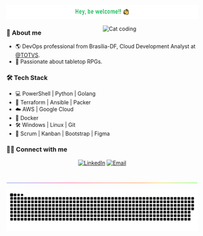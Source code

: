 ![be welcome](https://github.com/mattborgesdev/mattborgesdev/blob/main/images/be-welcome.png)

<img align="right" src="https://github.com/mattborgesdev/mattborgesdev/blob/main/images/catjam.gif" alt="Cat coding" width="250px">

<div align="left">
  
  ### 🧙 About me
  
  * 🌎 DevOps professional from Brasília-DF, Cloud Development Analyst at <a href="https://www.totvs.com" target="_blank">@TOTVS</a>.
  * 🎲 Passionate about tabletop RPGs.
  
  ### 🛠 Tech Stack
  
  * 💻 PowerShell | Python | Golang
  * 🔧 Terraform | Ansible | Packer
  * ☁️ AWS | Google Cloud
  * 🐳 Docker
  * 🛠️ Windows | Linux | Git
  * 📐 Scrum | Kanban | Bootstrap | Figma


  ### 🤝🏻 Connect with me

  <p align="center">
  <a href="https://www.linkedin.com/in/mattborgesdev/" target="_blank"><img alt="LinkedIn" src="https://img.shields.io/badge/LinkedIn-Matheus%20Borges-blue?style=flat-square&logo=linkedin"></a>
  <a href="mailto:mattborgesdev@gmail.com" target="_blank"><img alt="Email" src="https://img.shields.io/badge/Email-mattborgesdev@gmail.com-blue?style=flat-square&logo=gmail"></a>
  </p>
 
</div>

<br/>

<img src="https://github.com/mattborgesdev/mattborgesdev/blob/main/images/rainbow-line.png">

![snake game](https://github.com/mattborgesdev/mattborgesdev/blob/main/animations/github-contribution-grid-snake.svg)
